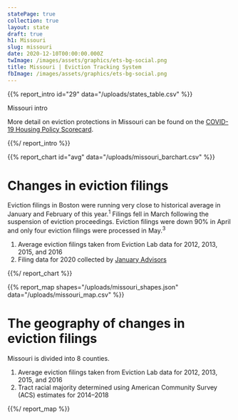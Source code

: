 ```yaml
---
statePage: true
collection: true
layout: state
draft: true
h1: Missouri
slug: missouri
date: 2020-12-10T00:00:00.000Z
twImage: /images/assets/graphics/ets-bg-social.png
title: Missouri | Eviction Tracking System
fbImage: /images/assets/graphics/ets-bg-social.png
---
```


{{% report_intro id="29" data="/uploads/states_table.csv" %}}

Missouri intro

More detail on eviction protections in Missouri can be found on the [COVID-19 Housing Policy Scorecard](https://evictionlab.org/covid-policy-scorecard/mo/).

{{%/ report_intro %}}

{{% report_chart id="avg" data="/uploads/missouri_barchart.csv" %}}

# Changes in eviction filings

Eviction filings in Boston were running very close to historical average in January and February of this year.<sup>1</sup> Filings fell in March following the suspension of eviction proceedings. Eviction filings were down 90% in April and only four eviction filings were processed in May.<sup>3</sup> 

1. Average eviction filings taken from Eviction Lab data for 2012, 2013, 2015, and 2016
2. Filing data for 2020 collected by [January Advisors](https://www.januaryadvisors.com/)

{{%/ report_chart %}}

{{% report_map shapes="/uploads/missouri_shapes.json" data="/uploads/missouri_map.csv" %}}

# The geography of changes in eviction filings

Missouri is divided into 8 counties.

1. Average eviction filings taken from Eviction Lab data for 2012, 2013, 2015, and 2016
2. Tract racial majority determined using American Community Survey (ACS) estimates for 2014–2018

{{%/ report_map %}}
